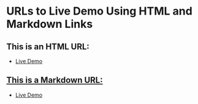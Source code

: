 # URLs to Live Demo Using HTML and Markdown Links

## This is an HTML URL:
- <a href=https://fadyos.github.io/ILAC_-_Web-Programing_-_JavaScript_1/>Live Demo

## This is a Markdown URL:
- [Live Demo](https://fadyos.github.io/ILAC_-_Web-Programing_-_JavaScript_1/)
